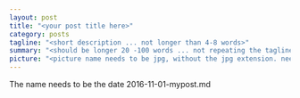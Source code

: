 ```yaml
---
layout: post
title: "<your post title here>" 
category: posts
tagline: "<short description ... not longer than 4-8 words>" 
summary: "<should be longer 20 -100 words ... not repeating the tagline, can be the start of the article >"
picture: "<picture name needs to be jpg, without the jpg extension. needs to be squared ... will be shown on the front page>"
---
```

The name needs to be the date
2016-11-01-mypost.md


